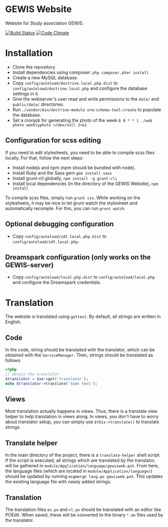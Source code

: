 GEWIS Website
=============

Website for Study association GEWIS.

[![Build Status](https://travis-ci.org/GEWIS/gewisweb.png)](https://travis-ci.org/GEWIS/gewisweb)  [![Code Climate](https://codeclimate.com/github/GEWIS/gewisweb/badges/gpa.svg)](https://codeclimate.com/github/GEWIS/gewisweb)

Installation
============

- Clone the repository.
- Install dependencies using composer: `php composer.phar install`
- Create a new MySQL database.
- Copy `config/autoload/doctrine.local.php.dist` to
  `config/autoload/doctrine.local.php` and configure the database settings in
  it.
- Give the webserver's user read and write permissions to the `data/` and
  `public/data/` directories.
- Run `./vendor/bin/doctrine-module orm:schema-tool:create` to populate the
  database.
- Set a cronjob for generating the photo of the week `0 0 * * 1 ./web photo weeklyphoto >/dev/null 2>&1`

Configuration for scss editing
------------------------------

If you need to edit stylesheets, you need to be able to compile scss files
locally. For that, follow the next steps:

- Install nodejs and npm (npm should be bundled with node).
- Install Ruby and the Sass gem `gem install sass`
- Install grunt-cli globally, `npm install -g grunt-cli`
- Install local dependencies (in the directory of the GEWIS Website), `npm install`

To compile scss files, simply run `grunt css`. While working on the
stylesheets, it may be nice to let grunt watch the stylesheet and
automatically recomple. For this, you can run `grunt watch`.

Optional debugging configuration
--------------------------------

- Copy `config/autoload/zdt.local.php.dist` to
  `config/autoload/zdt.local.php`.

Dreamspark configuration (only works on the GEWIS-server)
---------------------------------------------------------

- Copy `config/autoload/local.php.dist` to `config/autoload/local.php` and
  configure the Dreamspark credentials.

Translation
===========

The website is translated using `gettext`. By default, all strings are written
in English.

Code
----

In the code, string should be translated with the translator, which can be
obtained with the `ServiceManager`. Then, strings should be translated as
follows:

```php
<?php
// obtain the translator
$translator = $sm->get('translator');
echo $translator->translate('Some text');
```

Views
-----

Most translation actually happens in views. Thus, there is a translate view
helper to help translation in views along. In views, you don't have to worry
about translator setup, you can simply use `$this->translate()` to translate
strings.

Translate helper
----------------

In the main directory of the project, there is a `translate-helper` shell
script. If the script is executed, all strings which are translated by the
translator, will be gathered in `module/Application/language/gewisweb.pot`.
From here, the language files (which are located in
`module/Application/language/`) should be updated by running `msgmerge lang.po
gewisweb.pot`. This updates the existing language file with newly added
strings.

Translation
-----------
The translation files `en.po` and `nl.po` should be translated with an editor
like POEdit. When saved, these will be converted to the binary `*.mo` files
used by the translator.

